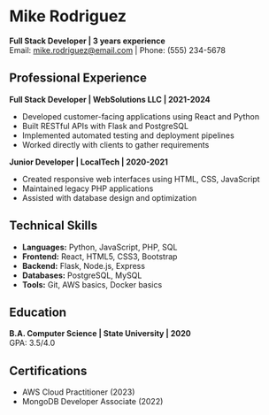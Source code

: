 # Mike Rodriguez
**Full Stack Developer | 3 years experience**  
Email: mike.rodriguez@email.com | Phone: (555) 234-5678

## Professional Experience

**Full Stack Developer | WebSolutions LLC | 2021-2024**
- Developed customer-facing applications using React and Python
- Built RESTful APIs with Flask and PostgreSQL
- Implemented automated testing and deployment pipelines
- Worked directly with clients to gather requirements

**Junior Developer | LocalTech | 2020-2021**
- Created responsive web interfaces using HTML, CSS, JavaScript
- Maintained legacy PHP applications
- Assisted with database design and optimization

## Technical Skills
- **Languages:** Python, JavaScript, PHP, SQL
- **Frontend:** React, HTML5, CSS3, Bootstrap
- **Backend:** Flask, Node.js, Express
- **Databases:** PostgreSQL, MySQL
- **Tools:** Git, AWS basics, Docker basics

## Education
**B.A. Computer Science | State University | 2020**  
GPA: 3.5/4.0

## Certifications
- AWS Cloud Practitioner (2023)
- MongoDB Developer Associate (2022)